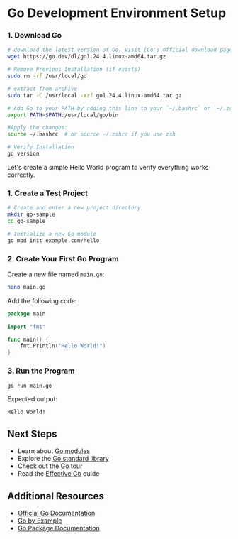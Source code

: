 # Go Development Environment Setup

### 1. Download Go

```bash
# download the latest version of Go. Visit [Go's official download page](https://go.dev/dl/) for the most recent version.
wget https://go.dev/dl/go1.24.4.linux-amd64.tar.gz

# Remove Previous Installation (if exists)
sudo rm -rf /usr/local/go

# extract from archive
sudo tar -C /usr/local -xzf go1.24.4.linux-amd64.tar.gz

# Add Go to your PATH by adding this line to your `~/.bashrc` or `~/.zshrc`:
export PATH=$PATH:/usr/local/go/bin

#Apply the changes:
source ~/.bashrc  # or source ~/.zshrc if you use zsh

# Verify Installation
go version
```

Let's create a simple Hello World program to verify everything works correctly.

### 1. Create a Test Project

```bash
# Create and enter a new project directory
mkdir go-sample
cd go-sample

# Initialize a new Go module
go mod init example.com/hello
```

### 2. Create Your First Go Program

Create a new file named `main.go`:

```bash
nano main.go
```

Add the following code:

```go
package main

import "fmt"

func main() {
    fmt.Println("Hello World!")
}
```

### 3. Run the Program

```bash
go run main.go
```

Expected output:
```
Hello World!
```

## Next Steps

- Learn about [Go modules](https://go.dev/blog/using-go-modules)
- Explore the [Go standard library](https://pkg.go.dev/std)
- Check out the [Go tour](https://go.dev/tour/)
- Read the [Effective Go](https://go.dev/doc/effective_go) guide

## Additional Resources

- [Official Go Documentation](https://go.dev/doc/)
- [Go by Example](https://gobyexample.com/)
- [Go Package Documentation](https://pkg.go.dev/)
